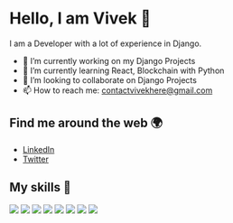 # Hello, I am Vivek 👋

I am a Developer with a lot of experience in Django. 

- 🔭 I’m currently working on my Django Projects
- 🌱 I’m currently learning React, Blockchain with Python
- 👯 I’m looking to collaborate on Django Projects
- 📫 How to reach me: [contactvivekhere@gmail.com](mailto:contactvivekhere@gmail.com)

## Find me around the web 🌍

- [LinkedIn](https://www.linkedin.com/in/vivek-kumar-singh-5117711ab/)
- [Twitter](https://twitter.com/vivekthedev)

## My skills 🚀

![](https://img.shields.io/badge/HTML5-E34F26?style=for-the-badge&logo=html5&logoColor=white)
![](https://img.shields.io/badge/JavaScript-F7DF1E?style=for-the-badge&logo=javascript&logoColor=black)
![](https://img.shields.io/badge/CSS3-1572B6?style=for-the-badge&logo=css3&logoColor=white)
![](https://img.shields.io/badge/Markdown-000000?style=for-the-badge&logo=markdown&logoColor=white)
![](https://img.shields.io/badge/Bootstrap-563D7C?style=for-the-badge&logo=bootstrap&logoColor=white)
![](https://img.shields.io/badge/jQuery-0769AD?style=for-the-badge&logo=jquery&logoColor=white)
![](https://img.shields.io/badge/Heroku-430098?style=for-the-badge&logo=heroku&logoColor=white)
![](https://img.shields.io/badge/figma-0AC97F?style=for-the-badge&logo=figma&logoColor=white)


<!---
vivekthedev/vivekthedev is a ✨ special ✨ repository because its `README.md` (this file) appears on your GitHub profile.
You can click the Preview link to take a look at your changes.
--->
